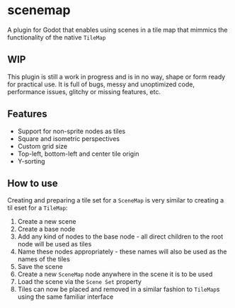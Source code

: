 # scenemap
A plugin for Godot that enables using scenes in a tile map that mimmics the functionality of the native `TileMap`

## WIP
This plugin is still a work in progress and is in no way, shape or form ready for practical use. It is full of bugs,
messy and unoptimized code, performance issues, glitchy or missing features, etc.

## Features
* Support for non-sprite nodes as tiles
* Square and isometric perspectives
* Custom grid size
* Top-left, bottom-left and center tile origin
* Y-sorting

## How to use
Creating and preparing a tile set for a `SceneMap` is very similar to creating a til eset for a `TileMap`:

1. Create a new scene
2. Create a base node
3. Add any kind of nodes to the base node - all direct children to the root node will be used as tiles
4. Name these nodes appropriately - these names will also be used as the names of the tiles
5. Save the scene
6. Create a new `SceneMap` node anywhere in the scene it is to be used
7. Load the scene via the `Scene Set` property
8. Tiles can now be placed and removed in a similar fashion to `TileMap`s using the same familiar interface
